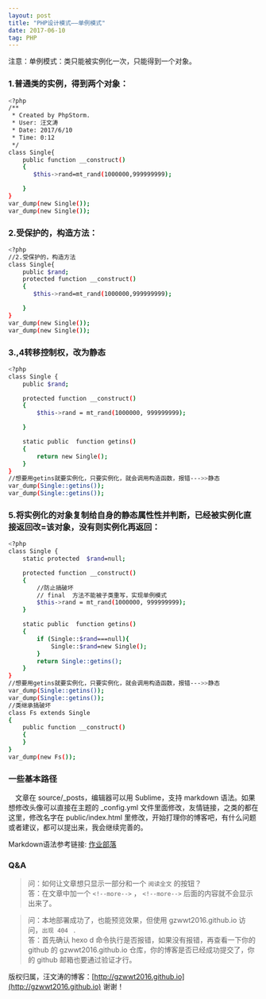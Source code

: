 ```yaml
---
layout: post
title: "PHP设计模式——单例模式"
date: 2017-06-10 
tag: PHP 
---   
```


注意：单例模式：类只能被实例化一次，只能得到一个对象。
 
### 1.普通类的实例，得到两个对象：

```bash
<?php
/**
 * Created by PhpStorm.
 * User: 汪文涛
 * Date: 2017/6/10
 * Time: 0:12
 */
class Single{
    public function __construct()
    {
       $this->rand=mt_rand(1000000,999999999);

    }
}
var_dump(new Single());
var_dump(new Single());
```
### 2.受保护的，构造方法： 

```bash
<?php
//2.受保护的，构造方法
class Single{
    public $rand;
    protected function __construct()
    {
       $this->rand=mt_rand(1000000,999999999);

    }
}
var_dump(new Single());
var_dump(new Single());
```
### 3.,4转移控制权，改为静态  
```bash
<?php
class Single {
    public $rand;

    protected function __construct()
    {
        $this->rand = mt_rand(1000000, 999999999);

    }

    static public  function getins()
    {
        return new Single();
    }
}
//想要用getins就要实例化，只要实例化，就会调用构造函数，报错--->>静态
var_dump(Single::getins());
var_dump(Single::getins());

```
### 5.将实例化的对象复制给自身的静态属性性并判断，已经被实例化直接返回改=该对象，没有则实例化再返回：

```bash
<?php
class Single {
    static protected  $rand=null;

    protected function __construct()
    {
        //防止搞破坏
        // final  方法不能被子类重写，实现单例模式
        $this->rand = mt_rand(1000000, 999999999);
    }

    static public  function getins()
    {
        if (Single::$rand===null){
            Single::$rand=new Single();
        }
        return Single::getins();
    }
}
//想要用getins就要实例化，只要实例化，就会调用构造函数，报错--->>静态
var_dump(Single::getins());
var_dump(Single::getins());
//类继承搞破坏
class Fs extends Single
{
    public function __construct()
    {
    }
}
var_dump(new Fs());

```

### 一些基本路径
　文章在 source/_posts，编辑器可以用 Sublime，支持 markdown 语法。如果想修改头像可以直接在主题的 _config.yml 文件里面修改，友情链接，之类的都在这里，修改名字在 public/index.html 里修改，开始打理你的博客吧，有什么问题或者建议，都可以提出来，我会继续完善的。

Markdown语法参考链接: [作业部落](https://www.zybuluo.com/mdeditor)


### Q&A

> 问：如何让文章想只显示一部分和一个 `阅读全文` 的按钮？       
> 答：在文章中加一个 `<!--more-->` ， `<!--more-->` 后面的内容就不会显示出来了。

<p> </p>

> 问：本地部署成功了，也能预览效果，但使用 gzwwt2016.github.io 访问，`出现 404 ` .      
> 答：首先确认 hexo d 命令执行是否报错，如果没有报错，再查看一下你的 github 的 gzwwt2016.github.io 仓库，你的博客是否已经成功提交了，你的 github 邮箱也要通过验证才行。

<p> </p>

版权归属，汪文涛的博客：[http://gzwwt2016.github.io](http://gzwwt2016.github.io) 谢谢！
